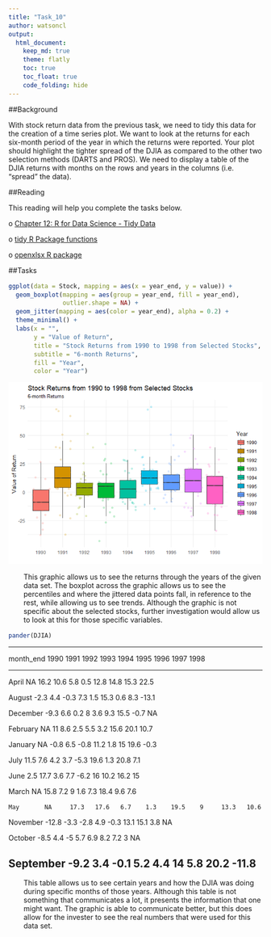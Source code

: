 ```yaml
---
title: "Task_10"
author: watsoncl 
output: 
  html_document:
    keep_md: true
    theme: flatly
    toc: true
    toc_float: true
    code_folding: hide
---
```




##Background

With stock return data from the previous task, we need to tidy this data for the creation of a time series plot. We want to look at the returns for each six-month period of the year in which the returns were reported. Your plot should highlight the tighter spread of the DJIA as compared to the other two selection methods (DARTS and PROS). We need to display a table of the DJIA returns with months on the rows and years in the columns (i.e. “spread” the data).

##Reading

This reading will help you complete the tasks below.

o [Chapter 12: R for Data Science - Tidy Data](http://r4ds.had.co.nz/tidy-data.html)

o [tidy R Package functions](https://rpubs.com/bradleyboehmke/data_wrangling)

o [openxlsx R package](https://github.com/awalker89/openxlsx)

##Tasks




```r
ggplot(data = Stock, mapping = aes(x = year_end, y = value)) +
  geom_boxplot(mapping = aes(group = year_end, fill = year_end),
               outlier.shape = NA) +
  geom_jitter(mapping = aes(color = year_end), alpha = 0.2) +
  theme_minimal() +
  labs(x = "",
       y = "Value of Return",
       title = "Stock Returns from 1990 to 1998 from Selected Stocks",
       subtitle = "6-month Returns",
       fill = "Year",
       color = "Year")
```

![](Task_10_files/figure-html/unnamed-chunk-3-1.png)<!-- -->

<div style="padding-left:30px;">

This graphic allows us to see the returns through the years of the given data set. The boxplot across the graphic allows us to see the percentiles and where the jittered data points fall, in reference to the rest, while allowing us to see trends. Although the graphic is not specific about the selected stocks, further investigation would allow us to look at this for those specific variables. 

</div>


```r
pander(DJIA)
```


----------------------------------------------------------------------------
 month_end   1990    1991   1992   1993   1994   1995   1996   1997   1998  
----------- ------- ------ ------ ------ ------ ------ ------ ------ -------
   April      NA     16.2   10.6   5.8    0.5    12.8   14.8   15.3   22.5  

  August     -2.3    4.4    -0.3   7.3    1.5    15.3   0.6    8.3    -13.1 

 December    -9.3    6.6    0.2     8     3.6    9.3    15.5   -0.7    NA   

 February     NA      11    8.6    2.5    5.5    3.2    15.6   20.1   10.7  

  January     NA     -0.8   6.5    -0.8   11.2   1.8     15    19.6   -0.3  

   July      11.5    7.6    4.2    3.7    -5.3   19.6   1.3    20.8    7.1  

   June       2.5    17.7   3.6    7.7    -6.2    16    10.2   16.2    15   

   March      NA     15.8   7.2     9     1.6    7.3    18.4   9.6     7.6  

    May       NA     17.3   17.6   6.7    1.3    19.5    9     13.3   10.6  

 November    -12.8   -3.3   -2.8   4.9    -0.3   13.1   15.1   3.8     NA   

  October    -8.5    4.4     -5    5.7    6.9    8.2    7.2     3      NA   

 September   -9.2    3.4    -0.1   5.2    4.4     14    5.8    20.2   -11.8 
----------------------------------------------------------------------------

<div style="padding-left:30px;">

This table allows us to see certain years and how the DJIA was doing during specific months of those years. Although this table is not something that communicates a lot, it presents the information that one might want. The graphic is able to communicate better, but this does allow for the invester to see the real numbers that were used for this data set. 

</div>



